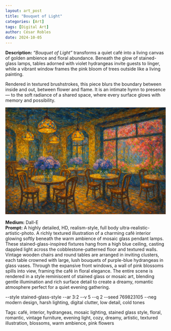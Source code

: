```yaml
---
layout: art_post
title: "Bouquet of Light"
categories: [Art]
tags: [Digital Art]
author: César Robles
date: 2024-10-05
---
```

**Description:** *“Bouquet of Light”* transforms a quiet café into a living canvas of golden ambience and floral abundance. Beneath the glow of stained-glass lamps, tables adorned with violet hydrangeas invite guests to linger, while a vibrant window frames the pink bloom of trees outside like a living painting.

Rendered in textured brushstrokes, this piece blurs the boundary between inside and out, between flower and flame. It is an intimate hymn to presence — to the soft radiance of a shared space, where every surface glows with memory and possibility.

![Bouquet of Light](/imag/digital_art/bouquet_of_light.jpg)

**Medium:** Dall-E\
**Prompt:** A highly detailed, HD, realism-style,  full body ultra-realistic-artistic-photo. A richly textured illustration of a charming café interior glowing softly beneath the warm ambience of mosaic glass pendant lamps. These stained-glass-inspired fixtures hang from a high blue ceiling, casting dappled light across the cobblestone-patterned floor and textured walls. Vintage wooden chairs and round tables are arranged in inviting clusters, each table crowned with large, lush bouquets of purple-blue hydrangeas in glass vases. Through the expansive front windows, a wall of pink blossoms spills into view, framing the café in floral elegance. The entire scene is rendered in a style reminiscent of stained glass or mosaic art, blending gentle illumination and rich surface detail to create a dreamy, romantic atmosphere perfect for a quiet evening gathering.

--style stained-glass-style --ar 3:2 --v 5 --q 2 --seed 769823105 --neg modern design, harsh lighting, digital clutter, low detail, cold tones

Tags: café, interior, hydrangeas, mosaic lighting, stained glass style, floral, romantic, vintage furniture, evening light, cozy, dreamy, artistic, textured illustration, blossoms, warm ambience, pink flowers